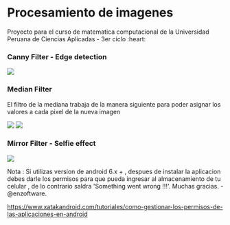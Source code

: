 <h1>Procesamiento de imagenes</h1>
<span>Proyecto para el curso de matematica computacional de la Universidad Peruana de Ciencias Aplicadas - 3er ciclo :heart:</span>
<h3>Canny Filter - Edge detection</h3>
<img src = "http://fileadmin.cs.lth.se/cs/Personal/Calle_Lejdfors/pyip/edges.png" />
<br>
<h3>Median Filter</h3>
<p>El filtro de la mediana trabaja de la manera siguiente para poder asignar los valores a cada pixel de la nueva imagen</p>
<img src = "http://in.mathworks.com/matlabcentral/mlc-downloads/downloads/submissions/16201/versions/3/previews/toolbox_image/html/content_08.png" />
<img src = "http://artemhlezin.com/images/posts/median/median.gif" />
<br>
<h3>Mirror Filter - Selfie effect</h3>
<img src ="https://is5-ssl.mzstatic.com/image/thumb/Purple49/v4/26/b6/20/26b620da-31a1-b2e1-35a7-73bcaaabfa90/source/512x512bb.jpg" />


<br>

Nota :  Si utilizas version de android 6.x + , despues de instalar la aplicacion debes darle los permisos para que pueda ingresar al almacenamiento de tu celular , de lo contrario saldra 'Something went wrong !!!'. Muchas gracias.  - @enzoftware.

<a> https://www.xatakandroid.com/tutoriales/como-gestionar-los-permisos-de-las-aplicaciones-en-android </a>
